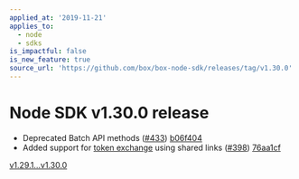 ```yaml
---
applied_at: '2019-11-21'
applies_to:
  - node
  - sdks
is_impactful: false
is_new_feature: true
source_url: 'https://github.com/box/box-node-sdk/releases/tag/v1.30.0'
---
```


# Node SDK v1.30.0 release

- Deprecated Batch API methods ([#433](https://github.com/box/box-node-sdk/pull/433)) [b06f404](https://github.com/box/box-node-sdk/commit/b06f404)
- Added support for [token exchange](./lib/box-client.js#L495) using shared links ([#398](https://github.com/box/box-node-sdk/pull/398)) [76aa1cf](https://github.com/box/box-node-sdk/commit/76aa1cf)

[v1.29.1...v1.30.0](https://github.com/box/box-node-sdk/compare/v1.29.1...v1.30.0)